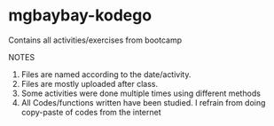 # mgbaybay-kodego
Contains all activities/exercises from bootcamp

NOTES
1. Files are named according to the date/activity.
2. Files are mostly uploaded after class.
3. Some activities were done multiple times using different methods
4. All Codes/functions written have been studied. I refrain from doing copy-paste of codes from the internet

